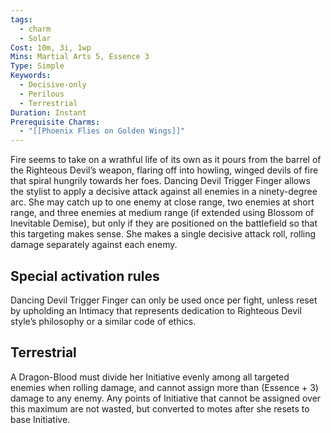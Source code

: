 ```yaml
---
tags:
  - charm
  - Solar
Cost: 10m, 3i, 1wp
Mins: Martial Arts 5, Essence 3
Type: Simple
Keywords:
  - Decisive-only
  - Perilous
  - Terrestrial
Duration: Instant
Prerequisite Charms:
  - "[[Phoenix Flies on Golden Wings]]"
---
```

Fire seems to take on a wrathful life of its own as it pours from the barrel of the Righteous Devil’s weapon, flaring off into howling, winged devils of fire that spiral hungrily towards her foes. Dancing Devil Trigger Finger allows the stylist to apply a decisive attack against all enemies in a ninety-degree arc. She may catch up to one enemy at close range, two enemies at short range, and three enemies at medium range (if extended using Blossom of Inevitable Demise), but only if they are positioned on the battlefield so that this targeting makes sense. She makes a single decisive attack roll, rolling damage separately against each enemy. 

## Special activation rules

Dancing Devil Trigger Finger can only be used once per fight, unless reset by upholding an Intimacy that represents dedication to Righteous Devil style’s philosophy or a similar code of ethics. 
## Terrestrial

A Dragon-Blood must divide her Initiative evenly among all targeted enemies when rolling damage, and cannot assign more than (Essence + 3) damage to any enemy. Any points of Initiative that cannot be assigned over this maximum are not wasted, but converted to motes after she resets to base Initiative.